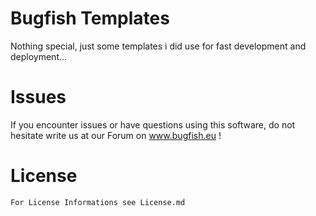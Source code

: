# Bugfish Templates
	
Nothing special, just some templates i did use for fast development and deployment...

# Issues
If you encounter issues or have questions using this software, do not hesitate write us at our Forum on www.bugfish.eu !

# License
	For License Informations see License.md